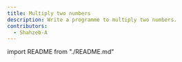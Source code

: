 ```yaml
---
title: Multiply two numbers
description: Write a programme to multiply two numbers.
contributors:
  - Shahzeb-A 
---
```


import README from "./README.md"

<README />
